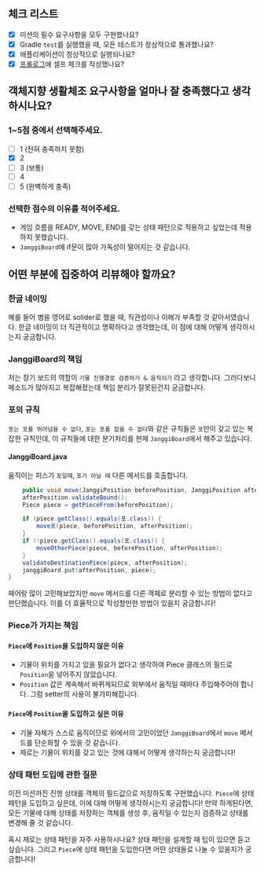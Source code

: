 ## 체크 리스트

- [x] 미션의 필수 요구사항을 모두 구현했나요?
- [x] Gradle `test`를 실행했을 때, 모든 테스트가 정상적으로 통과했나요?
- [x] 애플리케이션이 정상적으로 실행되나요?
- [x] [프롤로그](https://prolog.techcourse.co.kr/studylogs/4077)에 셀프 체크를 작성했나요?

## 객체지향 생활체조 요구사항을 얼마나 잘 충족했다고 생각하시나요?

### 1~5점 중에서 선택해주세요.

- [ ] 1 (전혀 충족하지 못함)
- [x] 2
- [ ] 3 (보통)
- [ ] 4
- [ ] 5 (완벽하게 충족)

### 선택한 점수의 이유를 적어주세요.

- 게임 흐름을 READY, MOVE, END를 갖는 상태 패턴으로 적용하고 싶었는데 적용하지 못했습니다.
- `JanggiBoard`에 if문이 많아 가독성이 떨어지는 것 같습니다.

## 어떤 부분에 집중하여 리뷰해야 할까요?

### 한글 네이밍

예를 들어 병을 영어로 solider로 했을 때, 직관성이나 이해가 부족할 것 같아서였습니다.
한글 네이밍이 더 직관적이고 명확하다고 생각했는데,
이 점에 대해 어떻게 생각하시는지 궁금합니다.

### JanggiBoard의 책임

저는 장기 보드의 역할이 `기물 진행경로 검증하기 & 움직이기` 라고 생각합니다.
그러다보니 메소드가 많아지고 복잡해졌는데 책임 분리가 잘못된건지 궁금합니다.

### 포의 규칙

`포는 포를 뛰어넘을 수 없다`, `포는 포를 잡을 수 없다`와 같은 규칙들은 `포`만이 갖고 있는 복잡한 규칙인데,
이 규칙들에 대한 분기처리를 현재 `JanggiBoard`에서 해주고 있습니다.

#### JanggiBoard.java

움직이는 피스가 `포일때`, `포가 아닐 때` 다른 메서드를 호출합니다.

```java
    public void move(JanggiPosition beforePosition, JanggiPosition afterPosition) {
    afterPosition.validateBound();
    Piece piece = getPieceFrom(beforePosition);

    if (piece.getClass().equals(포.class)) {
        move포(piece, beforePosition, afterPosition);
    }
    if (!piece.getClass().equals(포.class)) {
        moveOtherPiece(piece, beforePosition, afterPosition);
    }
    validateDestinationPiece(piece, afterPosition);
    janggiBoard.put(afterPosition, piece);
}
```

페어랑 많이 고민해보았지만 `move` 메서드를 다른 객체로 분리할 수 있는 방법이 없다고 판단했습니다.
이를 더 효율적으로 작성할만한 방법이 있을지 궁금합니다!

### Piece가 가지는 책임

#### `Piece`에 `Position`을 도입하지 않은 이유

- 기물이 위치를 가지고 있을 필요가 없다고 생각하여 Piece 클래스의 필드로 `Position`을 넣어주지 않았습니다.
- `Position` 값은 계속해서 바뀌게되므로 외부에서 움직일 때마다 주입해주어야 합니다. 그럼 setter의 사용이 불가피해집니다.

#### `Piece`에 `Position`을 도입하고 싶은 이유

- 기물 자체가 스스로 움직이므로 위에서의 고민이었던 `JanggiBoard`에서 `move` 메서드를 단순화할 수 있을 것 같습니다.
- 제로는 기물이 위치를 갖고 있는 것에 대해서 어떻게 생각하는지 궁금합니다!

### 상태 패턴 도입에 관한 질문

이전 미션까진 진행 상태를 객체의 필드값으로 저장하도록 구현했습니다.
`Piece`에 상태 패턴을 도입하고 싶은데, 이에 대해 어떻게 생각하시는지 궁금합니다!
만약 하게된다면, 모든 기물에 대해 상태를 저장하는 객체를 생성 후,
움직일 수 있는지 검증하고 상태를 변경해 줄 것 같습니다.

혹시 제로는 상태 패턴을 자주 사용하시나요? 상태 패턴을 설계할 때 팁이 있으면 듣고 싶습니다.
그리고 `Piece`에 상태 패턴을 도입한다면 어떤 상태들로 나눌 수 있을지가 궁금합니다!

